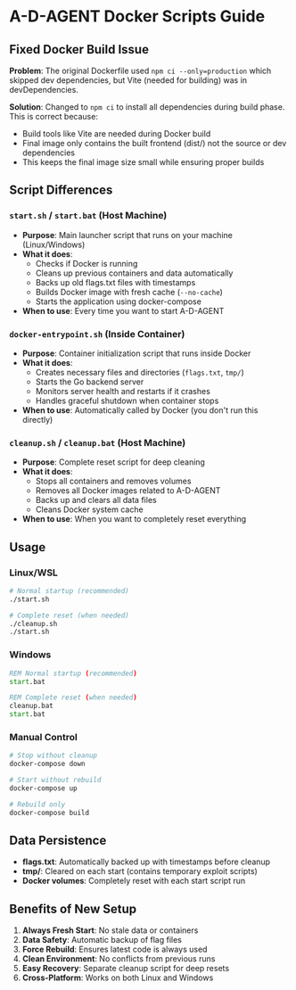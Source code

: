 # A-D-AGENT Docker Scripts Guide

## Fixed Docker Build Issue

**Problem**: The original Dockerfile used `npm ci --only=production` which skipped dev dependencies, but Vite (needed for building) was in devDependencies.

**Solution**: Changed to `npm ci` to install all dependencies during build phase. This is correct because:
- Build tools like Vite are needed during Docker build
- Final image only contains the built frontend (dist/) not the source or dev dependencies
- This keeps the final image size small while ensuring proper builds

## Script Differences

### `start.sh` / `start.bat` (Host Machine)
- **Purpose**: Main launcher script that runs on your machine (Linux/Windows)
- **What it does**:
  - Checks if Docker is running
  - Cleans up previous containers and data automatically
  - Backs up old flags.txt files with timestamps
  - Builds Docker image with fresh cache (`--no-cache`)
  - Starts the application using docker-compose
- **When to use**: Every time you want to start A-D-AGENT

### `docker-entrypoint.sh` (Inside Container)
- **Purpose**: Container initialization script that runs inside Docker
- **What it does**:
  - Creates necessary files and directories (`flags.txt`, `tmp/`)
  - Starts the Go backend server
  - Monitors server health and restarts if it crashes
  - Handles graceful shutdown when container stops
- **When to use**: Automatically called by Docker (you don't run this directly)

### `cleanup.sh` / `cleanup.bat` (Host Machine)
- **Purpose**: Complete reset script for deep cleaning
- **What it does**:
  - Stops all containers and removes volumes
  - Removes all Docker images related to A-D-AGENT
  - Backs up and clears all data files
  - Cleans Docker system cache
- **When to use**: When you want to completely reset everything

## Usage

### Linux/WSL
```bash
# Normal startup (recommended)
./start.sh

# Complete reset (when needed)
./cleanup.sh
./start.sh
```

### Windows
```cmd
REM Normal startup (recommended)
start.bat

REM Complete reset (when needed)
cleanup.bat
start.bat
```

### Manual Control
```bash
# Stop without cleanup
docker-compose down

# Start without rebuild
docker-compose up

# Rebuild only
docker-compose build
```

## Data Persistence

- **flags.txt**: Automatically backed up with timestamps before cleanup
- **tmp/**: Cleared on each start (contains temporary exploit scripts)
- **Docker volumes**: Completely reset with each start script run

## Benefits of New Setup

1. **Always Fresh Start**: No stale data or containers
2. **Data Safety**: Automatic backup of flag files
3. **Force Rebuild**: Ensures latest code is always used
4. **Clean Environment**: No conflicts from previous runs
5. **Easy Recovery**: Separate cleanup script for deep resets
6. **Cross-Platform**: Works on both Linux and Windows
